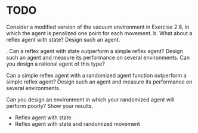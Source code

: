  # TODO 
Consider a modified version of the vacuum environment in Exercise 2.8, in which the
agent is penalized one point for each movement.
b. What about a reflex agent with state? Design such an agent.


. Can a reflex agent with state outperform a simple reflex agent? Design such an agent
and measure its performance on several environments. Can you design a rational agent
of this type?

Can a simple reflex agent with a randomized agent function outperform a simple reflex
agent? Design such an agent and measure its performance on several environments.


Can you design an environment in which your randomized agent will perform poorly?
Show your results.



+ Reflex agent with state  
+ Reflex agent with state and randomized movement
